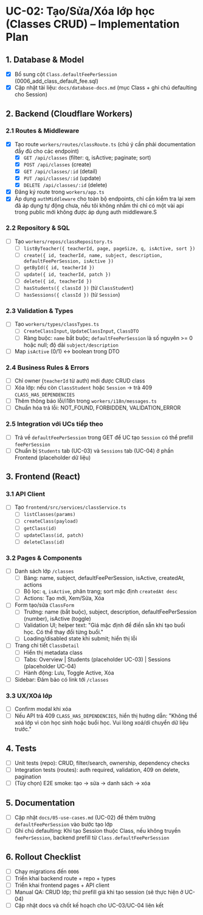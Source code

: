 # UC-02: Tạo/Sửa/Xóa lớp học (Classes CRUD) – Implementation Plan

## 1. Database & Model
- [X] Bổ sung cột `Class.defaultFeePerSession` (0006_add_class_default_fee.sql)
- [X] Cập nhật tài liệu: `docs/database-docs.md` (mục Class + ghi chú defaulting cho Session)

## 2. Backend (Cloudflare Workers)
### 2.1 Routes & Middleware
- [X] Tạo route `workers/routes/classRoute.ts` (chú ý cần phải documentation đầy đủ cho các endpoint)
  - [X] `GET /api/classes` (filter: q, isActive; paginate; sort)
  - [X] `POST /api/classes` (create)
  - [X] `GET /api/classes/:id` (detail)
  - [X] `PUT /api/classes/:id` (update)
  - [X] `DELETE /api/classes/:id` (delete)
- [X] Đăng ký route trong `workers/app.ts`
- [X] Áp dụng `authMiddleware` cho toàn bộ endpoints, chỉ cần kiểm tra lại xem đã áp dụng tự động chưa, nếu tôi không nhầm thì chỉ có một vài api trong public mới không được áp dụng auth middleware.S

### 2.2 Repository & SQL
- [ ] Tạo `workers/repos/classRepository.ts`
  - [ ] `listByTeacher({ teacherId, page, pageSize, q, isActive, sort })`
  - [ ] `create({ id, teacherId, name, subject, description, defaultFeePerSession, isActive })`
  - [ ] `getById({ id, teacherId })`
  - [ ] `update({ id, teacherId, patch })`
  - [ ] `delete({ id, teacherId })`
  - [ ] `hasStudents({ classId })` (từ `ClassStudent`)
  - [ ] `hasSessions({ classId })` (từ `Session`)

### 2.3 Validation & Types
- [ ] Tạo `workers/types/classTypes.ts`
  - [ ] `CreateClassInput`, `UpdateClassInput`, `ClassDTO`
  - [ ] Ràng buộc: `name` bắt buộc; `defaultFeePerSession` là số nguyên >= 0 hoặc null; độ dài `subject/description`
- [ ] Map `isActive` (0/1) ↔ boolean trong DTO

### 2.4 Business Rules & Errors
- [ ] Chỉ owner (`teacherId` từ auth) mới được CRUD class
- [ ] Xóa lớp: nếu còn `ClassStudent` hoặc `Session` → trả 409 `CLASS_HAS_DEPENDENCIES`
- [ ] Thêm thông báo lỗi/i18n trong `workers/i18n/messages.ts`
- [ ] Chuẩn hóa trả lỗi: NOT_FOUND, FORBIDDEN, VALIDATION_ERROR

### 2.5 Integration với UCs tiếp theo
- [ ] Trả về `defaultFeePerSession` trong GET để UC tạo `Session` có thể prefill `feePerSession`
- [ ] Chuẩn bị `Students` tab (UC-03) và `Sessions` tab (UC-04) ở phần Frontend (placeholder dữ liệu)

## 3. Frontend (React)
### 3.1 API Client
- [ ] Tạo `frontend/src/services/classService.ts`
  - [ ] `listClasses(params)`
  - [ ] `createClass(payload)`
  - [ ] `getClass(id)`
  - [ ] `updateClass(id, patch)`
  - [ ] `deleteClass(id)`

### 3.2 Pages & Components
- [ ] Danh sách lớp `/classes`
  - [ ] Bảng: name, subject, defaultFeePerSession, isActive, createdAt, actions
  - [ ] Bộ lọc: `q`, `isActive`, phân trang; sort mặc định `createdAt desc`
  - [ ] Actions: Tạo mới, Xem/Sửa, Xóa
- [ ] Form tạo/sửa `ClassForm`
  - [ ] Trường: name (bắt buộc), subject, description, defaultFeePerSession (number), isActive (toggle)
  - [ ] Validation UI; helper text: "Giá mặc định để điền sẵn khi tạo buổi học. Có thể thay đổi từng buổi."
  - [ ] Loading/disabled state khi submit; hiển thị lỗi
- [ ] Trang chi tiết `ClassDetail`
  - [ ] Hiển thị metadata class
  - [ ] Tabs: Overview | Students (placeholder UC-03) | Sessions (placeholder UC-04)
  - [ ] Hành động: Lưu, Toggle Active, Xóa
- [ ] Sidebar: Đảm bảo có link tới `/classes`

### 3.3 UX/XOá lớp
- [ ] Confirm modal khi xóa
- [ ] Nếu API trả 409 `CLASS_HAS_DEPENDENCIES`, hiển thị hướng dẫn: "Không thể xoá lớp vì còn học sinh hoặc buổi học. Vui lòng xoá/di chuyển dữ liệu trước."

## 4. Tests
- [ ] Unit tests (repo): CRUD, filter/search, ownership, dependency checks
- [ ] Integration tests (routes): auth required, validation, 409 on delete, pagination
- [ ] (Tùy chọn) E2E smoke: tạo → sửa → danh sách → xóa

## 5. Documentation
- [ ] Cập nhật `docs/05-use-cases.md` (UC-02) để thêm trường `defaultFeePerSession` vào bước tạo lớp
- [ ] Ghi chú defaulting: Khi tạo Session thuộc Class, nếu không truyền `feePerSession`, backend prefill từ `Class.defaultFeePerSession`

## 6. Rollout Checklist
- [ ] Chạy migrations đến `0006`
- [ ] Triển khai backend route + repo + types
- [ ] Triển khai frontend pages + API client
- [ ] Manual QA: CRUD lớp; thử prefill giá khi tạo session (sẽ thực hiện ở UC-04)
- [ ] Cập nhật docs và chốt kế hoạch cho UC-03/UC-04 liên kết
